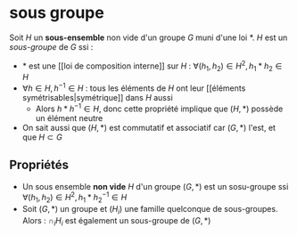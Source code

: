 # sous groupe
Soit $H$ un **sous-ensemble** non vide d'un groupe $G$ muni d'une loi $*$.
$H$ est un _sous-groupe_ de $G$ ssi :
 - $*$ est une [[loi de composition interne]] sur $H$ : $\forall (h_1,h_2)\in H^2, h_1*h_2\in H$
 - $\forall h\in H, h^{-1}\in H$ : tous les éléments de $H$ ont leur [[éléments symétrisables|symétrique]] dans $H$ aussi
     - Alors $h*h^{-1}\in H$, donc cette propriété implique que $(H,*)$ possède un élément neutre
 - On sait aussi que $(H,*)$ est commutatif et associatif car $(G,*)$ l'est, et que $H\subset G$

## Propriétés
 - Un sous ensemble **non vide** $H$ d'un groupe $(G, *)$ est un sosu-groupe ssi $\forall(h_1,h_2)\in H^2, h_1*h_2^{-1}\in H$
 - Soit $(G, *)$ un groupe et $(H_i)$ une famille quelconque de sous-groupes. Alors : $\cap_iH_i$ est également un sous-groupe de $(G, *)$